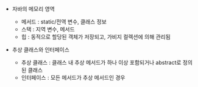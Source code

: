 - 자바의 메모리 영역
  - 메서드 : static/전역 변수, 클래스 정보
  - 스택   : 지역 변수, 메서드
  - 힙     : 동적으로 할당된 객체가 저장되고, 가비지 컬렉션에 의해 관리됨

- 추상 클래스와 인터페이스
  - 추상 클래스  : 클래스 내 추상 메서드가 하나 이상 포함되거나 abstract로 정의된 클래스
  - 인터페이스   : 모든 메서드가 추상 메서드인 경우
